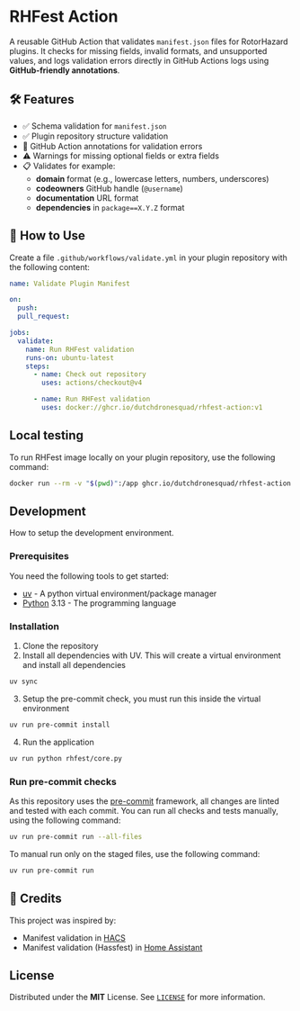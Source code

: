 # RHFest Action

A reusable GitHub Action that validates `manifest.json` files for RotorHazard plugins. It checks for missing fields, invalid formats, and unsupported values, and logs validation errors directly in GitHub Actions logs using **GitHub-friendly annotations**.

## 🛠️ Features

- ✅ Schema validation for `manifest.json`
- ✅ Plugin repository structure validation
- 🚨 GitHub Action annotations for validation errors
- ⚠️ Warnings for missing optional fields or extra fields
- 📋 Validates for example:
  - **domain** format (e.g., lowercase letters, numbers, underscores)
  - **codeowners** GitHub handle (`@username`)
  - **documentation** URL format
  - **dependencies** in `package==X.Y.Z` format

## 🚀 How to Use

Create a file `.github/workflows/validate.yml` in your plugin repository with the following content:

```yaml
name: Validate Plugin Manifest

on:
  push:
  pull_request:

jobs:
  validate:
    name: Run RHFest validation
    runs-on: ubuntu-latest
    steps:
      - name: Check out repository
        uses: actions/checkout@v4

      - name: Run RHFest validation
        uses: docker://ghcr.io/dutchdronesquad/rhfest-action:v1
```

## Local testing

To run RHFest image locally on your plugin repository, use the following command:

```bash
docker run --rm -v "$(pwd)":/app ghcr.io/dutchdronesquad/rhfest-action:latest
```

## Development

How to setup the development environment.

### Prerequisites

You need the following tools to get started:

- [uv] - A python virtual environment/package manager
- [Python] 3.13 - The programming language

### Installation

1. Clone the repository
2. Install all dependencies with UV. This will create a virtual environment and install all dependencies

```bash
uv sync
```

3. Setup the pre-commit check, you must run this inside the virtual environment

```bash
uv run pre-commit install
```

4. Run the application

```bash
uv run python rhfest/core.py
```

### Run pre-commit checks

As this repository uses the [pre-commit][pre-commit] framework, all changes
are linted and tested with each commit. You can run all checks and tests
manually, using the following command:

```bash
uv run pre-commit run --all-files
```

To manual run only on the staged files, use the following command:

```bash
uv run pre-commit run
```

## 🌟 Credits

This project was inspired by:

- Manifest validation in [HACS](https://hacs.xyz/)
- Manifest validation (Hassfest) in [Home Assistant](https://www.home-assistant.io/)

## License

Distributed under the **MIT** License. See [`LICENSE`](LICENSE) for more information.

<!-- LINK -->
[uv]: https://docs.astral.sh/uv/
[Python]: https://www.python.org/
[pre-commit]: https://pre-commit.com/
